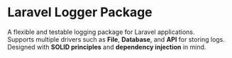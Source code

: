 # Laravel Logger Package

A flexible and testable logging package for Laravel applications.  
Supports multiple drivers such as **File**, **Database**, and **API** for storing logs.  
Designed with **SOLID principles** and **dependency injection** in mind.